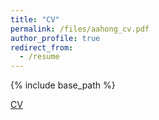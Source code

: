 ```yaml
---
title: "CV"
permalink: /files/aahong_cv.pdf
author_profile: true
redirect_from:
  - /resume
---
```


{% include base_path %}

[CV](../files/aahong_cv.pdf)